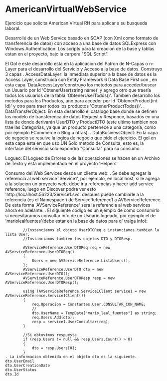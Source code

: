 # AmericanVirtualWebService
Ejercicio que solicita American Virtual RH para aplicar a su busqueda laboral.

Desarrollé de un Web Service basado en SOAP (con Xml como formato de transferencia de datos) con acceso
a una base de datos SQLExpress con Windows Authentication.
Los scripts para la creacion de la base y tablas estan en el proyecto, bajo la carpera "SQL Script".

El Gol e este desarrollo esta en la aplicacion del Patron de N-Capas o n-Layer para el desarrollo del Servicio y Acceso a la base de datos.
Construyo 3 capas
. AccessDataLayer: la inmediata superior a la base de datos es la Access Layer, construida con Entity Framework 6 Data Base First con ,
en esta capa 'DataAccessLayer'construyo los metodos para acceder/buscar un Usuario por Id 'ObtenerUser(string name)' y agrego otro que traería todos los usuarios 
de la tabla 'ObtenerUserTodos()'. Tambien desarrollo los metodos para los Productos, uno para acceder por Id 'ObtenerProduct(int Id)' y otro para
traer todos los productos 'ObtenerProductTodos()'.
. DataTransferObject: En esta desarrollo el catalogo base donde se definen los modelo de transferenca de datos Request y Responce, basados en una lista
de donde derivarán UserDTO y ProductDTO (este ultimo tambien nos trae las Categorías, ya que un producto pertenece a una categoría, como
por ejemplo ECommerce o Blog u otras).
. DataBusinessObject: En la capa de negocio se resulve la logica de negocio que pide el ejercicio. El gol en esta capa esta en que
uso UN Solo metodo de Consulta, esto es, la interface del servicio solo expondra "Consulta" para su consumo.

Logueo:
El Logueo de Errores o de las operaciones se hacen en un Archivo de Texto y esta implementado en el proyecto 'Helpers'


Consumo del Web Services desde un cliente web:
. Se debe agregar la referencia al web service 'Service1', por ejemplo, en local host, si le agrega a la solucion un proyecto web, debe ir a referencias y hacer add service reference, luego en Discover podra ver esto 'http://localhost:56223/Service1.svc' despues 
puede cambiarle a la referencia (es el Namespace:) de ServiceReference1 a AVServiceReference. De esta forma 'AVServiceReference' sera la referencia al web services ahora en adelante.
. El siguiente código es un ejemplo de como consumirlo si necesitáramos consultar info de un Usuario logeado, por ejemplo el de     'mariolealfuentes'(debe estar en la base de datos para q' traiga info):
            
            //Instanciamos el objeto UserDTOReq e instanciamos tambien la lista User.
            //Instanciamos tambien los objetos DTO y DTOResp.
          
            AVServiceReference.UserDTOReq req = new AVServiceReference.UserDTOReq()
            {
                Users = new AVServiceReference.ListaUsers(),
            };
            AVServiceReference.UserDTO dto = new AVServiceReference.UserDTO();
            AVServiceReference.UserDTOResp resp = new AVServiceReference.UserDTOResp();

            using (AVServiceReference.Service1Client service1 = new AVServiceReference.Service1Client())
            {
                req.Operacion = Constantes.User.CONSULTAR_CON_NAME;
                //
                dto.UserName = TempData["mario_leal_fuentes"] as string;
                req.Users.Add(dto);
                resp = service1.UserConsultar(req);
            }
            
            //Si obtuvimos respuesta
            if (resp.Users != null && resp.Users.Count() > 0)
            {
                dto = resp.Users[0];
            }
    . La informacion obtenida en el objeto dto es la siguiente.
    dto.UserEmail
    dto.UserCreationDate
    dto.UserStatus
    dto.Id
    
            
